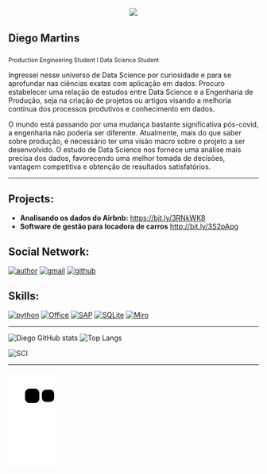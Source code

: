 <p align="center">
  <img src="https://github.com/sciencediego/DataScience/blob/main/Minimalist%20Corporate.png" >
</p>

## Diego Martins
<sub>Production Engineering Student  l Data Science Student </sub>

Ingressei nesse universo de Data Science por curiosidade e para se aprofundar nas ciências exatas com aplicação em dados. Procuro estabelecer uma relação de estudos entre Data Science e a Engenharia de Produção, seja na criação de projetos ou artigos visando a melhoria contínua dos processos produtivos e conhecimento em dados.

O mundo está passando por uma mudança bastante significativa pós-covid, a engenharia não poderia ser diferente. Atualmente, mais do que saber sobre produção, é necessário ter uma visão macro sobre o projeto a ser desenvolvido. O estudo de Data Science nos fornece uma análise mais precisa dos dados, favorecendo uma melhor tomada de decisões, vantagem competitiva e obtenção de resultados satisfatórios.

---

## Projects:
* **Analisando os dados do Airbnb:** https://bit.ly/3RNkWK8
* **Software de gestão para locadora de carros** http://bit.ly/3S2pApg

## Social Network:
[![author](https://img.shields.io/badge/LinkedIn-0077B5?style=for-the-badge&logo=linkedin&logoColor=white)](https://www.linkedin.com/in/diegomartinsl/) [![gmail](https://img.shields.io/badge/Gmail-D14836?style=for-the-badge&logo=gmail&logoColor=white)](mailto:diegow.maartins@gmail.com) [![github](https://img.shields.io/badge/GitHub-100000?style=for-the-badge&logo=github&logoColor=white)](https://github.com/sciencediego)


## Skills:
[![python](https://img.shields.io/badge/Python-14354C?style=for-the-badge&logo=python&logoColor=white)](https://www.python.org) [![Office](https://img.shields.io/badge/Microsoft_Office-D83B01?style=for-the-badge&logo=microsoft-office&logoColor=white)](https://www.microsoft.com) [![SAP](https://img.shields.io/badge/SAP-0FAAFF?style=for-the-badge&logo=sap&logoColor=white)](https://www.sap.com) [![SQLite](https://img.shields.io/badge/SQLite-07405E?style=for-the-badge&logo=sqlite&logoColor=white)](https://www.sqlite.org/index.html) [![Miro](https://img.shields.io/badge/Miro-050038?style=for-the-badge&logo=Miro&logoColor=white)](https://miro.com/pt/login/)

---
![Diego GitHub stats](https://github-readme-stats.vercel.app/api?username=sciencediego&show_icons=true&theme=gotham&count_private=true) ![Top Langs](https://github-readme-stats.vercel.app/api/top-langs/?username=sciencediego&theme=gotham)

![SCI](https://github.com/sciencediego/DataScience/blob/main/eeee33110479203.5fee1f7411965.gif)

---
![Snake animation](https://github.com/sciencediego/sciencediego/blob/output/github-contribution-grid-snake.svg)
